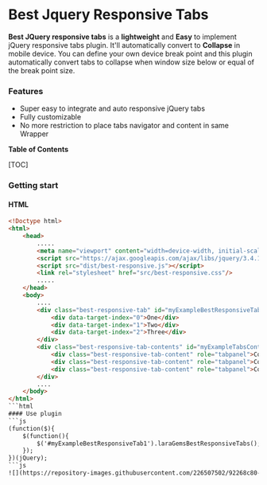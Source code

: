 # Best Jquery Responsive Tabs
**Best JQuery responsive tabs** is a **lightweight** and **Easy** to implement jQuery responsive tabs plugin. It'll automatically convert to **Collapse** in mobile device. You can define your own device break point and this plugin automatically convert tabs to collapse when window size below or equal of the break point size.

### Features

- Super easy to integrate and auto responsive jQuery tabs
- Fully customizable
- No more restriction to place tabs navigator and content in same Wrapper

**Table of Contents**

[TOC]

### Getting start
#### HTML
```html
<!Doctype html>
<html>
	<head>
		.....
		<meta name="viewport" content="width=device-width, initial-scale=1, shrink-to-fit=no">
		<script src="https://ajax.googleapis.com/ajax/libs/jquery/3.4.1/jquery.min.js"></script>
		<script src="dist/best-responsive.js"></script>
		<link rel="stylesheet" href="src/best-responsive.css"/>
		.....
	</head>
	<body>
		....
		<div class="best-responsive-tab" id="myExampleBestResponsiveTab1" role="tablist" data-target-content="#myExampleTabsContent">
            <div data-target-index="0">One</div>
            <div data-target-index="1">Two</div>
            <div data-target-index="2">Three</div>
        </div>
        <div class="best-responsive-tab-contents" id="myExampleTabsContent" aria-labelledby="myExampleBestResponsiveTab">
            <div class="best-responsive-tab-content" role="tabpanel">Content of one</div>
            <div class="best-responsive-tab-content" role="tabpanel">Content of two</div>
            <div class="best-responsive-tab-content" role="tabpanel">Content of three</div>
        </div>
		....
	</body>
</html>
```html
#### Use plugin
```js
(function($){
	$(function(){
		$('#myExampleBestResponsiveTab1').laraGemsBestResponsiveTabs();
	});
})(jQuery);
```js
![](https://repository-images.githubusercontent.com/226507502/92268c80-191c-11ea-8154-6ed683b710cb)
